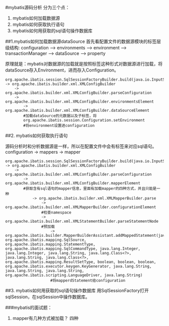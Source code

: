 #mybatis源码分析
分为三个点：
1. mybatis如何加载数据源
2. mybatis如何获取执行语句
3. mybatis如何用获取的sql语句操作数据库


##1.mybatis如何加载数据源dataSource
首先看配置文件的数据源模块的标签层级结构:
configuration
--> environments
    --> environment 
        --> transactionManager
        --> dataSource
            --> property
    
原理就是：mybatis对数据源的加载就是按照标签这种形式对数据源进行加载，将dataSource存入Environment，进而存入Configuration。

    org.apache.ibatis.session.SqlSessionFactoryBuilder.build(java.io.InputStream)
    -> org.apache.ibatis.builder.xml.XMLConfigBuilder
        -> org.apache.ibatis.builder.xml.XMLConfigBuilder.parseConfiguration
        -> org.apache.ibatis.builder.xml.XMLConfigBuilder.environmentsElement
            -> org.apache.ibatis.builder.xml.XMLConfigBuilder.dataSourceElement
            #加载dataSource的元数据以及子标签，将
            org.apache.ibatis.session.Configuration.setEnvironment
            #将environment设置进configuration
            
##2. mybatis如何获取执行语句

源码分析时和分析数据源是一样，所以在配置文件中会有标签来对应sql语句。
configuration
-> mappers
    -> mapper
    
    org.apache.ibatis.session.SqlSessionFactoryBuilder.build(java.io.InputStream)
    -> org.apache.ibatis.builder.xml.XMLConfigBuilder
        -> org.apache.ibatis.builder.xml.XMLConfigBuilder.parseConfiguration
            -> org.apache.ibatis.builder.xml.XMLConfigBuilder.mapperElement 
            #获取含有sql语句的mapper信息，里面有加载mapper的四种方式，并且只能是一种
                -> org.apache.ibatis.builder.xml.XMLMapperBuilder.parse
                    -> org.apache.ibatis.builder.xml.XMLMapperBuilder.configurationElement
                    #检查namespace
                    -> org.apache.ibatis.builder.xml.XMLStatementBuilder.parseStatementNode
                    #预加载
                        -> org.apache.ibatis.builder.MapperBuilderAssistant.addMappedStatement(java.lang.String, org.apache.ibatis.mapping.SqlSource, org.apache.ibatis.mapping.StatementType, org.apache.ibatis.mapping.SqlCommandType, java.lang.Integer, java.lang.Integer, java.lang.String, java.lang.Class<?>, java.lang.String, java.lang.Class<?>, org.apache.ibatis.mapping.ResultSetType, boolean, boolean, boolean, org.apache.ibatis.executor.keygen.KeyGenerator, java.lang.String, java.lang.String, java.lang.String, org.apache.ibatis.scripting.LanguageDriver, java.lang.String)
                        #将mapperdStatement给configuration


##3. mybatis如何用获取的sql语句操作数据库
用SqlSessionFactory打开sqlSession，在sqlSession中操作数据库。










            
    
###mybatis的面试题：
1. mapper有几种方式被加载？
    四种    
        
    
      <!-- 使用相对于类路径的资源引用 -->  
      <mappers>
        <mapper resource="org/mybatis/builder/AuthorMapper.xml"/>
        <mapper resource="org/mybatis/builder/BlogMapper.xml"/>
        <mapper resource="org/mybatis/builder/PostMapper.xml"/>
      </mappers>
      
      <!-- 使用完全限定资源定位符（URL） -->
      <mappers>
        <mapper url="file:///var/mappers/AuthorMapper.xml"/>
        <mapper url="file:///var/mappers/BlogMapper.xml"/>
        <mapper url="file:///var/mappers/PostMapper.xml"/>
      </mappers>
      
      <!-- 使用映射器接口实现类的完全限定类名 -->
      <mappers>
        <mapper class="org.mybatis.builder.AuthorMapper"/>
        <mapper class="org.mybatis.builder.BlogMapper"/>
        <mapper class="org.mybatis.builder.PostMapper"/>
      </mappers>
      
      <!-- 将包内的映射器接口实现全部注册为映射器 -->
      <mappers>
        <package name="org.mybatis.builder"/>
      </mappers> 